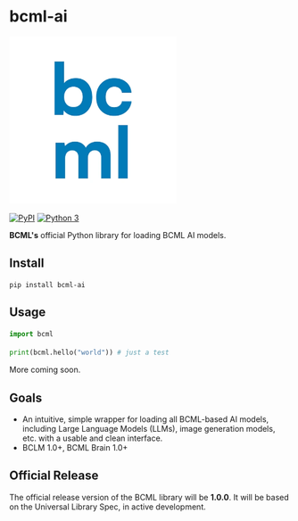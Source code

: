 # bcml-ai

<p>
  <img src="/repo/bcml.webp" alt="BCML logo" width="300">
</p>

[![PyPI](https://img.shields.io/pypi/v/bcml-ai?logo=pypi&style=for-the-badge&color=#fff)](https://pypi.org/project/bcml-ai/)
[![Python 3](https://img.shields.io/badge/Python-3-3776AB?logo=python&logoColor=white&style=for-the-badge)](https://www.python.org/)
<!-- [![Discord](https://img.shields.io/badge/Discord-join-5865F2?logo=discord&logoColor=white&style=for-the-badge)](https://discord.gg/YOUR_INVITE_CODE) -->


**BCML's** official Python library for loading BCML AI models.

## Install
```
pip install bcml-ai
```

## Usage
```python
import bcml

print(bcml.hello("world")) # just a test
```

More coming soon.

## Goals

- An intuitive, simple wrapper for loading all BCML-based AI models, including Large Language Models (LLMs), image generation models, etc. with a usable and clean interface.
- BCLM 1.0+, BCML Brain 1.0+

## Official Release

The official release version of the BCML library will be **1.0.0**. It will be based on the Universal Library Spec, in active development.
